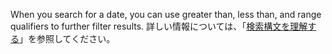 When you search for a date, you can use greater than, less than, and range qualifiers to further filter results. 詳しい情報については、「[検索構文を理解する](/github/searching-for-information-on-github/understanding-the-search-syntax)」を参照してください。
